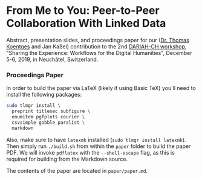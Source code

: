 # From Me to You: Peer-to-Peer Collaboration With Linked Data

Abstract, presentation slides, and proceedings paper for our ([Dr. Thomas Koentges](http://thomaskoentges.io/) and Jan Kaßel) contribution to the 2nd [DARIAH-CH workshop](https://dariah-ch-ws19.sciencesconf.org/resource/page/id/2), "Sharing the Experience: Workflows for the Digital Humanities", December 5-6, 2019, in Neuchâtel, Switzerland. 

### Proceedings Paper

In order to build the paper via LaTeX (likely if using Basic TeX) you'll need to install the following packages:

```bash
sudo tlmgr install \
  preprint titlesec subfigure \
  enumitem pgfplots courier \
  csvsimple gobble paralist \
  markdown
```

Also, make sure to have `latexmk` installed (`sudo tlmgr install latexmk`). Then simply run `./build.sh` from within the `paper` folder to build the paper PDF. We will invoke `pdflatex` with the `--shell-escape` flag, as this is required for building from the Markdown source.

The contents of the paper are located in `paper/paper.md`.
